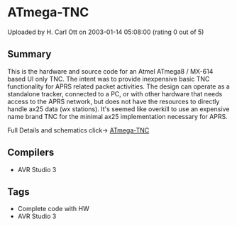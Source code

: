 # ATmega-TNC

Uploaded by H. Carl Ott on 2003-01-14 05:08:00 (rating 0 out of 5)

## Summary

This is the hardware and source code for an Atmel ATmega8 / MX-614 based UI only TNC. The intent was to provide inexpensive basic TNC functionality for APRS related packet activities. The design can operate as a standalone tracker, connected to a PC, or with other hardware that needs access to the APRS network, but does not have the resources to directly handle ax25 data (wx stations). It's seemed like overkill to use an expensive name brand TNC for the minimal ax25 implementation necessary for APRS.  

Full Details and schematics click-> [ATmega-TNC](http://users.rcn.com/carlott/atmega-tnc.html)

## Compilers

- AVR Studio 3

## Tags

- Complete code with HW
- AVR Studio 3
